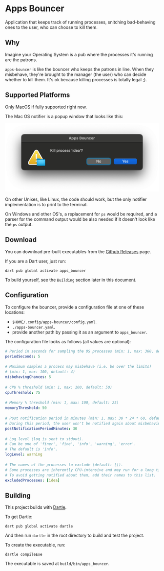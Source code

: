 # Apps Bouncer

Application that keeps track of running processes,
snitching bad-behaving ones to the user, who can choose to kill them.

## Why

Imagine your Operating System is a pub where the processes it's running are the patrons.

`apps-bouncer` is like the bouncer who keeps the patrons in line.
When they misbehave, they're brought to the manager (the user) who can decide whether to kill them.
It's ok because killing processes is totally legal ;).

## Supported Platforms

Only MacOS if fully supported right now.

The Mac OS notifier is a popup window that looks like this:

![MacOS Notifier](resources/notifier-macos.png)

On other Unixes, like Linux, the code should work, but the only notifier implementation is to print to the terminal.

On Windows and other OS's, a replacement for `ps` would be required, and a parser for the command output would be
also needed if it doesn't look like the `ps` output.

## Download

You can download pre-built executables from the [Github Releases](https://github.com/renatoathaydes/apps-bouncer/releases) page.

If you are a Dart user, just run:

```shell
dart pub global activate apps_bouncer
```

To build yourself, see the `Building` section later in this document.

## Configuration

To configure the bouncer, provide a configuration file at one of these locations:

* `$HOME/.config/apps-bouncer/config.yaml`.
* `./apps-bouncer.yaml`.
* provide another path by passing it as an argument to `apps_bouncer`.

The configuration file looks as follows (all values are optional):

```yaml
# Period in seconds for sampling the OS processes (min: 1, max: 360, default: 2)
periodSeconds: 5

# Maximum samples a process may misbehave (i.e. be over the limits)
# (min: 1, max: 100, default: 4)
misbehavingChances: 5

# CPU % threshold (min: 1, max: 100, default: 50)
cpuThreshold: 75
  
# Memory % threshold (min: 1, max: 100, default: 25)
memoryThreshold: 50
  
# Post notification period in minutes (min: 1, max: 30 * 24 * 60, default: 60).
# During this period, the user won't be notified again about misbehaving processes.
postNotificationPeriodMinutes: 30

# Log level (log is sent to stdout).
# Can be one of 'finer', 'fine', 'info', 'warning', 'error'.
# The default is 'info'.
logLevel: warning

# The names of the processes to exclude (default: []).
# Some processes are inherently CPU-intensive and may run for a long time.
# To avoid getting notified about them, add their names to this list.
excludedProcesses: [idea]
```

## Building

This project builds with [Dartle](https://renatoathaydes.github.io/dartle-website/).

To get Dartle:

```shell
dart pub global activate dartle
```

And then run `dartle` in the root directory to build and test the project.

To create the executable, run:

```shell
dartle compileExe
```

The executable is saved at `build/bin/apps_bouncer`.
